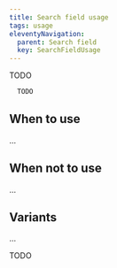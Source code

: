 ```yaml
---
title: Search field usage
tags: usage
eleventyNavigation:
  parent: Search field
  key: SearchFieldUsage
---
```


<section class="no-heading">

<div class="ds-example">
  TODO
</div>

<div class="ds-code">

  ```html
    TODO
  ```

</div>

</section>

<section>

## When to use

...

</section>

<section>

## When not to use

...

</section>

<section>

## Variants

...

</section>



<section>

TODO

</section>

